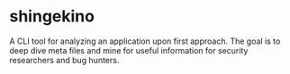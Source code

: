 # shingekino
A CLI tool for analyzing an application upon first approach.  The goal is to deep dive meta files and mine for useful information for security researchers and bug hunters.
